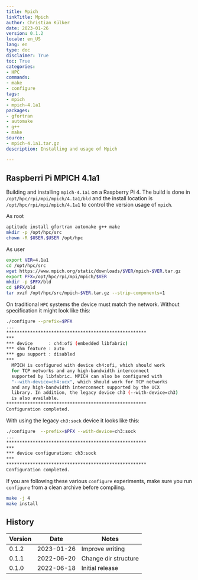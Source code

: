```yaml
---
title: Mpich
linkTitle: Mpich
author: Christian Külker
date: 2023-01-26
version: 0.1.2
locale: en_US
lang: en
type: doc
disclaimer: True
toc: True
categories:
- HPC
commands:
- make
- configure
tags:
- mpich
- mpich-4.1a1
packages:
- gfortran
- automake
- g++
- make
source:
- mpich-4.1a1.tar.gz
description: Installing and usage of Mpich

---
```


## Raspberri Pi MPICH 4.1a1

Building and installing `mpich-4.1a1` on a Raspberry Pi 4. The build is
done in `/opt/hpc/rpi/mpi/mpich/4.1a1/bld` and the install location
is `/opt/hpc/rpi/mpi/mpich/4.1a1` to control the version usage of `mpich`.

As root

```bash
aptitude install gfortran automake g++ make
mkdir -p /opt/hpc/src
chown -R $USER.$USER /opt/hpc
```

As user

```bash
export VER=4.1a1
cd /opt/hpc/src
wget https://www.mpich.org/static/downloads/$VER/mpich-$VER.tar.gz
export PFX=/opt/hpc/rpi/mpi/mpich/$VER
mkdir -p $PFX/bld
cd $PFX/bld
tar xvzf /opt/hpc/src/mpich-$VER.tar.gz --strip-components=1
```

On traditional `HPC` systems the device must match the network. Without
specification it might look like this:

```bash
./configure --prefix=$PFX
...
*****************************************************
***
*** device      : ch4:ofi (embedded libfabric)
*** shm feature : auto
*** gpu support : disabled
***
  MPICH is configured with device ch4:ofi, which should work
  for TCP networks and any high-bandwidth interconnect
  supported by libfabric. MPICH can also be configured with
  "--with-device=ch4:ucx", which should work for TCP networks
  and any high-bandwidth interconnect supported by the UCX
  library. In addition, the legacy device ch3 (--with-device=ch3)
  is also available.
*****************************************************
Configuration completed.
```

With using the legacy `ch3:sock` device it looks like this:

```bash
./configure  --prefix=$PFX --with-device=ch3:sock
...
*****************************************************
***
*** device configuration: ch3:sock
***
*****************************************************
Configuration completed.
```

If you are following these various `configure` experiments, make sure you run
`configure` from a clean archive before compiling.

```bash
make -j 4
make install
```

## History

| Version | Date       | Notes                                                |
| ------- | ---------- | ---------------------------------------------------- |
| 0.1.2   | 2023-01-26 | Improve writing                                      |
| 0.1.1   | 2022-06-20 | Change dir structure                                 |
| 0.1.0   | 2022-06-18 | Initial release                                      |
